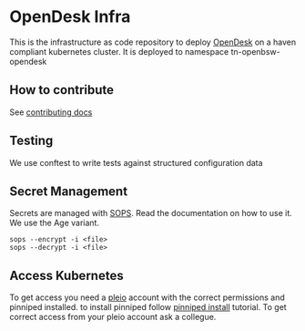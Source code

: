 # OpenDesk Infra

This is the infrastructure as code repository to deploy [OpenDesk](https://opendesk.eu/en/) on a haven compliant kubernetes cluster. It is deployed to namespace tn-openbsw-opendesk

## How to contribute

See [contributing docs](CONTRIBUTING.md)

## Testing

We use conftest to write tests against structured configuration data

## Secret Management

Secrets are managed with [SOPS](https://www.cncf.io/projects/sops/). Read the documentation on how to use it. We use the Age variant. 

```shell
sops --encrypt -i <file>
sops --decrypt -i <file>
```

## Access Kubernetes

To get access you need a [pleio](https://account.pleio.nl/) account with the correct permissions and pinniped installed. to install pinniped follow [pinniped install]( https://get.pinniped.dev) tutorial. To get correct access from your pleio account ask a collegue.

